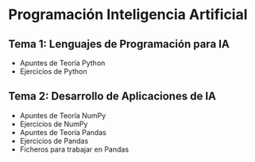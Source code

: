 # Programación Inteligencia Artificial

## Tema 1: Lenguajes de Programación para IA

* Apuntes de Teoría Python
* Ejercicios de Python

## Tema 2: Desarrollo de Aplicaciones de IA

* Apuntes de Teoría NumPy
* Ejercicios de NumPy
* Apuntes de Teoría Pandas
* Ejercicios de Pandas
* Ficheros para trabajar en Pandas
